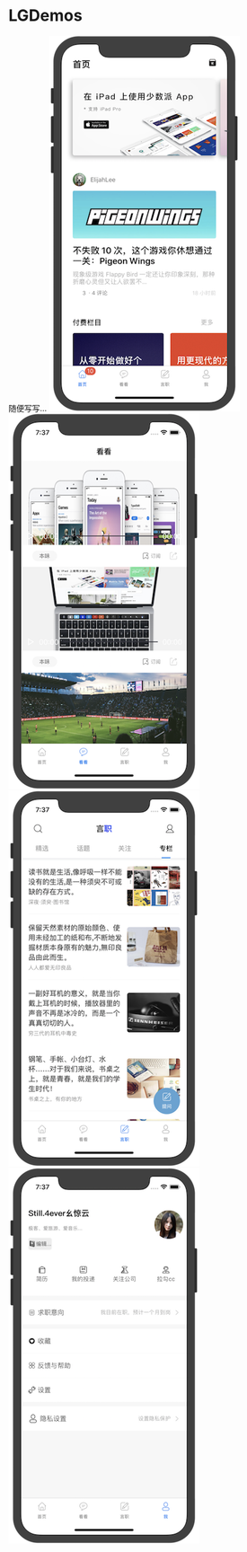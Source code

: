 # LGDemos
随便写写...
![首页.png](https://github.com/HuPingKang/LGDemos/blob/master/clips/home.png)
![看看.png](https://github.com/HuPingKang/LGDemos/blob/master/clips/video.png)
![言职.png](https://github.com/HuPingKang/LGDemos/blob/master/clips/work.png)
![我.png](https://github.com/HuPingKang/LGDemos/blob/master/clips/mine.png)
